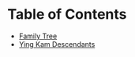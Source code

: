 # Table of Contents
- [Family Tree](./family-tree.md)
- [Ying Kam Descendants](./family-tree/ying-kam.md)
